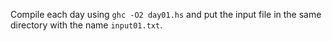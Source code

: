 Compile each day using `ghc -O2 day01.hs` and put the input file in the same directory with the name `input01.txt`.
